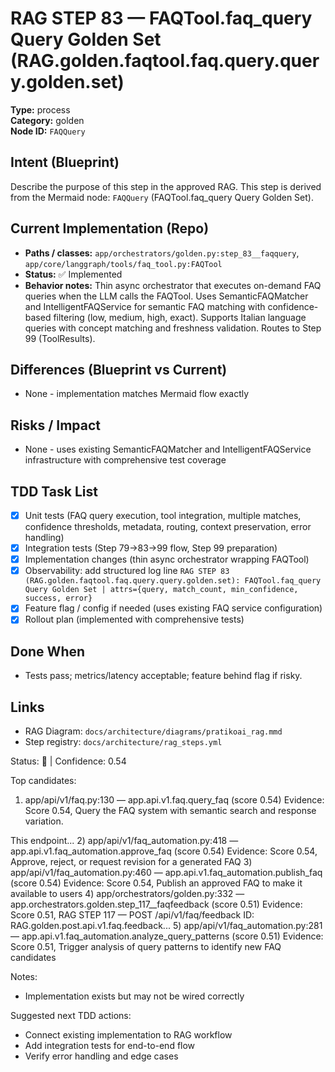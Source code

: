 # RAG STEP 83 — FAQTool.faq_query Query Golden Set (RAG.golden.faqtool.faq.query.query.golden.set)

**Type:** process  
**Category:** golden  
**Node ID:** `FAQQuery`

## Intent (Blueprint)
Describe the purpose of this step in the approved RAG. This step is derived from the Mermaid node: `FAQQuery` (FAQTool.faq_query Query Golden Set).

## Current Implementation (Repo)
- **Paths / classes:** `app/orchestrators/golden.py:step_83__faqquery`, `app/core/langgraph/tools/faq_tool.py:FAQTool`
- **Status:** ✅ Implemented
- **Behavior notes:** Thin async orchestrator that executes on-demand FAQ queries when the LLM calls the FAQTool. Uses SemanticFAQMatcher and IntelligentFAQService for semantic FAQ matching with confidence-based filtering (low, medium, high, exact). Supports Italian language queries with concept matching and freshness validation. Routes to Step 99 (ToolResults).

## Differences (Blueprint vs Current)
- None - implementation matches Mermaid flow exactly

## Risks / Impact
- None - uses existing SemanticFAQMatcher and IntelligentFAQService infrastructure with comprehensive test coverage

## TDD Task List
- [x] Unit tests (FAQ query execution, tool integration, multiple matches, confidence thresholds, metadata, routing, context preservation, error handling)
- [x] Integration tests (Step 79→83→99 flow, Step 99 preparation)
- [x] Implementation changes (thin async orchestrator wrapping FAQTool)
- [x] Observability: add structured log line
  `RAG STEP 83 (RAG.golden.faqtool.faq.query.query.golden.set): FAQTool.faq_query Query Golden Set | attrs={query, match_count, min_confidence, success, error}`
- [x] Feature flag / config if needed (uses existing FAQ service configuration)
- [x] Rollout plan (implemented with comprehensive tests)

## Done When
- Tests pass; metrics/latency acceptable; feature behind flag if risky.

## Links
- RAG Diagram: `docs/architecture/diagrams/pratikoai_rag.mmd`
- Step registry: `docs/architecture/rag_steps.yml`


<!-- AUTO-AUDIT:BEGIN -->
Status: 🔌  |  Confidence: 0.54

Top candidates:
1) app/api/v1/faq.py:130 — app.api.v1.faq.query_faq (score 0.54)
   Evidence: Score 0.54, Query the FAQ system with semantic search and response variation.

This endpoint...
2) app/api/v1/faq_automation.py:418 — app.api.v1.faq_automation.approve_faq (score 0.54)
   Evidence: Score 0.54, Approve, reject, or request revision for a generated FAQ
3) app/api/v1/faq_automation.py:460 — app.api.v1.faq_automation.publish_faq (score 0.54)
   Evidence: Score 0.54, Publish an approved FAQ to make it available to users
4) app/orchestrators/golden.py:332 — app.orchestrators.golden.step_117__faqfeedback (score 0.51)
   Evidence: Score 0.51, RAG STEP 117 — POST /api/v1/faq/feedback
ID: RAG.golden.post.api.v1.faq.feedback...
5) app/api/v1/faq_automation.py:281 — app.api.v1.faq_automation.analyze_query_patterns (score 0.51)
   Evidence: Score 0.51, Trigger analysis of query patterns to identify new FAQ candidates

Notes:
- Implementation exists but may not be wired correctly

Suggested next TDD actions:
- Connect existing implementation to RAG workflow
- Add integration tests for end-to-end flow
- Verify error handling and edge cases
<!-- AUTO-AUDIT:END -->